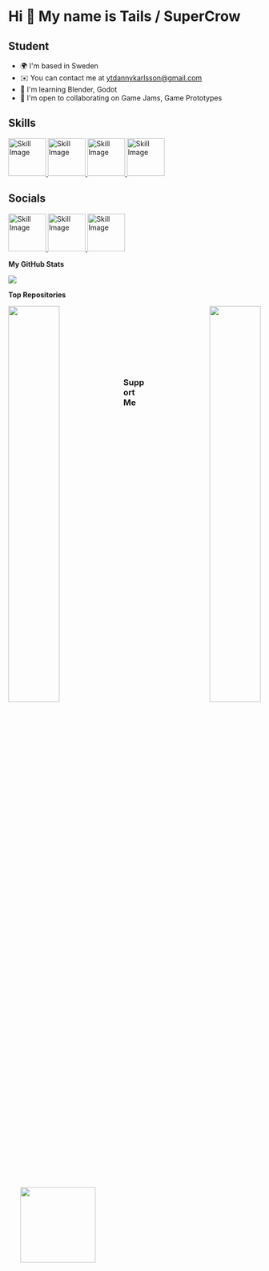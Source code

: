 Hi 👋 My name is Tails / SuperCrow
==================================

Student
-------

* 🌍  I'm based in Sweden
* ✉️  You can contact me at [ytdannykarlsson@gmail.com](mailto:ytdannykarlsson@gmail.com)
* 🧠  I'm learning Blender, Godot
* 🤝  I'm open to collaborating on Game Jams, Game Prototypes

## Skills

<a href="https://www.blender.org/">
  <img src="https://github.com/tailsc/tailsc/raw/main/Blender.png" alt="Skill Image" width="75">
</a>

<a href="https://godotengine.org">
  <img src="https://github.com/tailsc/tailsc/blob/main/Godot.png?raw=true" alt="Skill Image" width="75">
</a>

<a href="DAVINCY LINK">
  <img src="DAVINCY PNG" alt="Skill Image" width="75">
</a>

<a href="PIXLR LINK">
  <img src="PIXLR PNG" alt="Skill Image" width="75">
</a>

## Socials

<a href="DISCORD LINK">
  <img src="DISCORD PNG" alt="Skill Image" width="75">
</a>

<a href="YOUTUBE LINK">
  <img src="YOUTUBE PNG" alt="Skill Image" width="75">
</a>

<a href="TWITCH LINK">
  <img src="TWITCH PNG" alt="Skill Image" width="75">
</a>

<b>My GitHub Stats</b>

<a href="http://www.github.com/tailsc"><img src="https://github-readme-streak-stats.herokuapp.com/?user=tailsc&stroke=ffffff&background=1e3a8a&ring=facc15&fire=facc15&currStreakNum=ffffff&currStreakLabel=facc15&sideNums=ffffff&sideLabels=ffffff&dates=ffffff&hide_border=true" /></a>

<b>Top Repositories</b>

<div width="100%" align="center"><a href="https://github.com/tailsc/tailsc" align="left"><img align="left" width="45%" src="https://github-readme-stats.vercel.app/api/pin/?username=tailsc&repo=tailsc&title_color=facc15&text_color=ffffff&icon_color=facc15&bg_color=1e3a8a&hide_border=true&locale=en" /></a><a href="https://github.com/tailsc/tutorials" align="right"><img align="right" width="45%" src="https://github-readme-stats.vercel.app/api/pin/?username=tailsc&repo=tutorials&title_color=facc15&text_color=ffffff&icon_color=facc15&bg_color=1e3a8a&hide_border=true&locale=en" /></a></div><br /><br /><br /><br /><br /><br /><br />

### Support Me

<ul style="list-style-type: none; margin: 0;">

<li style="display: inline-block; margin-right: 0.25rem;"><a href="https://www.ko-fi.com/supercrow"><img src="https://storage.ko-fi.com/cdn/kofi2.png?v=3" width="150"/></a></li>

</ul>
